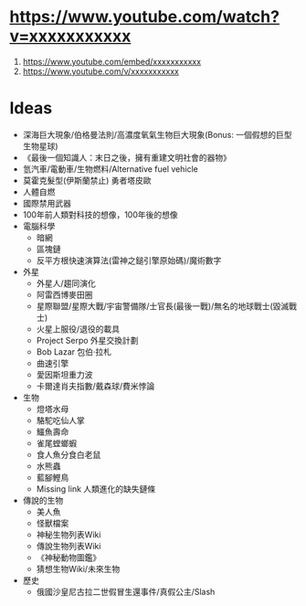 https://www.youtube.com/watch?v=xxxxxxxxxxx
=====
1. https://www.youtube.com/embed/xxxxxxxxxxx
2. https://www.youtube.com/v/xxxxxxxxxxx

Ideas
=====
* 深海巨大現象/伯格曼法則/高濃度氧氣生物巨大現象(Bonus: 一個假想的巨型生物星球)
* 《最後一個知識人：末日之後，擁有重建文明社會的器物》
* 氫汽車/電動車/生物燃料/Alternative fuel vehicle
* 莫霍克髮型(伊斯蘭禁止) 勇者塔皮歐
* 人體自燃
* 國際禁用武器
* 100年前人類對科技的想像，100年後的想像
* 電腦科學
  * 暗網
  * 區塊鏈
  * 反平方根快速演算法(雷神之鎚引擎原始碼)/魔術數字
* 外星
  * 外星人/趨同演化
  * 阿雷西博麥田圈
  * 星際聯盟/星際大戰/宇宙警備隊/士官長(最後一戰)/無名的地球戰士(毀滅戰士)
  * 火星上服役/退役的載具
  * Project Serpo 外星交換計劃
  * Bob Lazar 包伯·拉札
  * 曲速引擎
  * 愛因斯坦重力波
  * 卡爾達肖夫指數/戴森球/費米悖論
* 生物
  * 燈塔水母
  * 駱駝吃仙人掌
  * 鱷魚壽命
  * 雀尾螳螂蝦
  * 食人魚分食白老鼠
  * 水熊蟲
  * 藍腳鰹鳥
  * Missing link 人類進化的缺失鏈條
* 傳說的生物
  * 美人魚
  * 怪獸檔案
  * 神秘生物列表Wiki
  * 傳說生物列表Wiki
  * 《神秘動物圖鑑》
  * 猜想生物Wiki/未來生物
* 歷史
  * 俄國沙皇尼古拉二世假冒生還事件/真假公主/Slash
